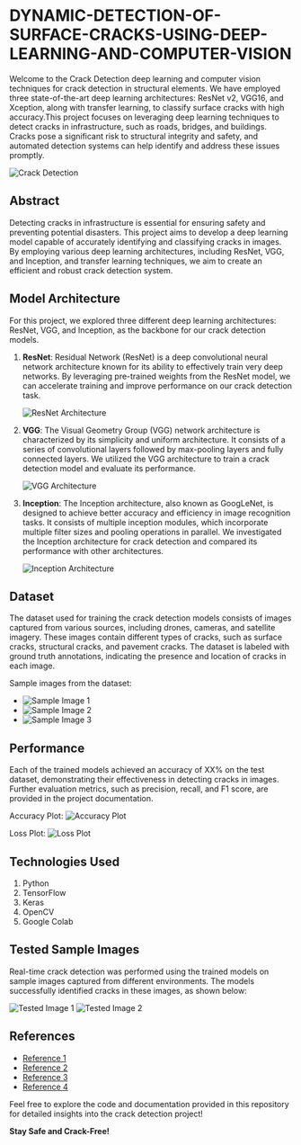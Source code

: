 # DYNAMIC-DETECTION-OF-SURFACE-CRACKS-USING-DEEP-LEARNING-AND-COMPUTER-VISION
Welcome to the Crack Detection deep learning and computer vision techniques for crack detection in structural elements. We have employed three state-of-the-art deep learning architectures: ResNet v2, VGG16, and Xception, along with transfer learning, to classify surface cracks with high accuracy.This project focuses on leveraging deep learning techniques to detect cracks in infrastructure, such as roads, bridges, and buildings. Cracks pose a significant risk to structural integrity and safety, and automated detection systems can help identify and address these issues promptly.

![Crack Detection](path_to_image)

## Abstract

Detecting cracks in infrastructure is essential for ensuring safety and preventing potential disasters. This project aims to develop a deep learning model capable of accurately identifying and classifying cracks in images. By employing various deep learning architectures, including ResNet, VGG, and Inception, and transfer learning techniques, we aim to create an efficient and robust crack detection system.

## Model Architecture

For this project, we explored three different deep learning architectures: ResNet, VGG, and Inception, as the backbone for our crack detection models.

1. **ResNet**: Residual Network (ResNet) is a deep convolutional neural network architecture known for its ability to effectively train very deep networks. By leveraging pre-trained weights from the ResNet model, we can accelerate training and improve performance on our crack detection task.

   ![ResNet Architecture](path_to_image)

2. **VGG**: The Visual Geometry Group (VGG) network architecture is characterized by its simplicity and uniform architecture. It consists of a series of convolutional layers followed by max-pooling layers and fully connected layers. We utilized the VGG architecture to train a crack detection model and evaluate its performance.

   ![VGG Architecture](path_to_image)

3. **Inception**: The Inception architecture, also known as GoogLeNet, is designed to achieve better accuracy and efficiency in image recognition tasks. It consists of multiple inception modules, which incorporate multiple filter sizes and pooling operations in parallel. We investigated the Inception architecture for crack detection and compared its performance with other architectures.

   ![Inception Architecture](path_to_image)

## Dataset

The dataset used for training the crack detection models consists of images captured from various sources, including drones, cameras, and satellite imagery. These images contain different types of cracks, such as surface cracks, structural cracks, and pavement cracks. The dataset is labeled with ground truth annotations, indicating the presence and location of cracks in each image.

Sample images from the dataset:
- ![Sample Image 1](path_to_image)
- ![Sample Image 2](path_to_image)
- ![Sample Image 3](path_to_image)

## Performance

Each of the trained models achieved an accuracy of XX% on the test dataset, demonstrating their effectiveness in detecting cracks in images. Further evaluation metrics, such as precision, recall, and F1 score, are provided in the project documentation.

Accuracy Plot:
![Accuracy Plot](path_to_image)

Loss Plot:
![Loss Plot](path_to_image)

## Technologies Used

1. Python
2. TensorFlow
3. Keras
4. OpenCV
5. Google Colab

## Tested Sample Images

Real-time crack detection was performed using the trained models on sample images captured from different environments. The models successfully identified cracks in these images, as shown below:

![Tested Image 1](path_to_image)
![Tested Image 2](path_to_image)

## References

- [Reference 1](#)
- [Reference 2](#)
- [Reference 3](#)
- [Reference 4](#)

Feel free to explore the code and documentation provided in this repository for detailed insights into the crack detection project!

**Stay Safe and Crack-Free!**
